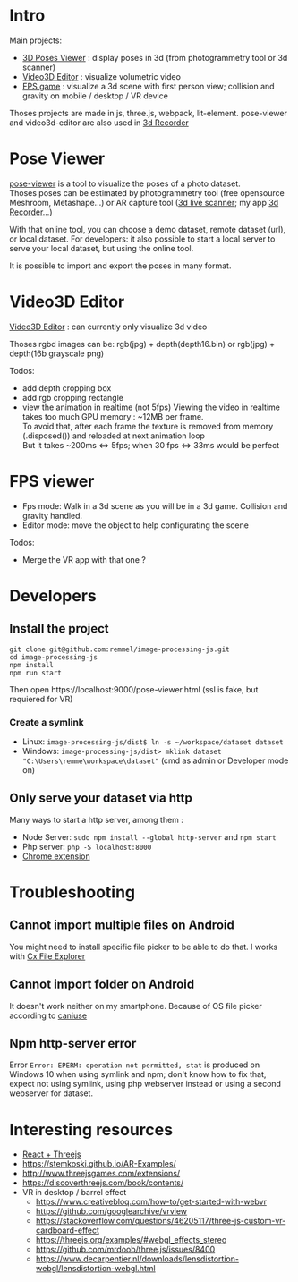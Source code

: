 # Intro

Main projects:

- [3D Poses Viewer][pose-viewer.html] : display poses in 3d (from photogrammetry tool or 3d scanner)
- [Video3D Editor][video3d-editor.html] : visualize volumetric video
- [FPS game][fps-viewer.html] : visualize a 3d scene with first person view; collision and gravity on mobile / desktop / VR device

Thoses projects are made in js, three.js, webpack, lit-element.
pose-viewer and video3d-editor are also used in [3d Recorder][recorder-3d]

# Pose Viewer
[pose-viewer][pose-viewer.html] is a tool to visualize the poses of a photo dataset.  
Thoses poses can be estimated by photogrammetry tool (free opensource Meshroom, Metashape...) or AR capture tool ([3d live scanner](https://play.google.com/store/apps/details?id=com.lvonasek.arcore3dscanner); my app [3d Recorder][recorder-3d]...)  

With that online tool, you can choose a demo dataset, remote dataset (url), or local dataset. 
For developers: it also possible to start a local server to serve your local dataset, but using the online tool.

It is possible to import and export the poses in many format.

# Video3D Editor

[Video3D Editor][video3d-editor.html] : can currently only visualize 3d video

Thoses rgbd images can be: rgb(jpg) + depth(depth16.bin) or rgb(jpg) + depth(16b grayscale png)

Todos:
- add depth cropping box
- add rgb cropping rectangle
- view the animation in realtime (not 5fps) 
  Viewing the video in realtime takes too much GPU memory : ~12MB per frame.  
  To avoid that, after each frame the texture is removed from memory (.disposed()) and reloaded at next animation loop  
  But it takes ~200ms <=> 5fps; when 30 fps <=> 33ms would be perfect

# FPS viewer
- Fps mode: Walk in a 3d scene as you will be in a 3d game. Collision and gravity handled.
- Editor mode: move the object to help configurating the scene

Todos:
- Merge the VR app with that one ?

# Developers

## Install the project
```shell
git clone git@github.com:remmel/image-processing-js.git
cd image-processing-js
npm install
npm run start
```
Then open https://localhost:9000/pose-viewer.html (ssl is fake, but requiered for VR)

### Create a symlink
- Linux: `image-processing-js/dist$ ln -s ~/workspace/dataset dataset`
- Windows: `image-processing-js/dist> mklink dataset "C:\Users\remme\workspace\dataset"` (cmd as admin or Developer mode on)

## Only serve your dataset via http

Many ways to start a http server, among them :
- Node Server: `sudo npm install --global http-server` and `npm start`
- Php server: `php -S localhost:8000`
- [Chrome extension](https://chrome.google.com/webstore/detail/web-server-for-chrome/ofhbbkphhbklhfoeikjpcbhemlocgigb)

# Troubleshooting
## Cannot import multiple files on Android
You might need to install specific file picker to be able to do that. I works with [Cx File Explorer](https://play.google.com/store/apps/details?id=com.cxinventor.file.explorer)

## Cannot import folder on Android
It doesn't work neither on my smartphone. Because of OS file picker according to [caniuse](https://caniuse.com/input-file-directory)

## Npm http-server error
Error `Error: EPERM: operation not permitted, stat` is produced on Windows 10 when using symlink and npm; don't know how to fix that, expect not using symlink, using php webserver instead or using a second webserver for dataset.

# Interesting resources
- [React + Threejs](https://blog.bitsrc.io/starting-with-react-16-and-three-js-in-5-minutes-3079b8829817)
- https://stemkoski.github.io/AR-Examples/
- http://www.threejsgames.com/extensions/
- https://discoverthreejs.com/book/contents/
- VR in desktop / barrel effect
  - https://www.creativebloq.com/how-to/get-started-with-webvr
  - https://github.com/googlearchive/vrview
  - https://stackoverflow.com/questions/46205117/three-js-custom-vr-cardboard-effect
  - https://threejs.org/examples/#webgl_effects_stereo
  - https://github.com/mrdoob/three.js/issues/8400
  - https://www.decarpentier.nl/downloads/lensdistortion-webgl/lensdistortion-webgl.html


[recorder-3d]:(https://github.com/remmel/recorder-3d)
[pose-viewer.html]:(https://remmel.github.com/image-processing-js/pose-viewer.html)
[video3d-editor.html]:(https://remmel.github.com/image-processing-js/video3d-editor.html)
[fps-viewer.html]:(https://remmel.github.com/image-processing-js/fps-viewer.html)
